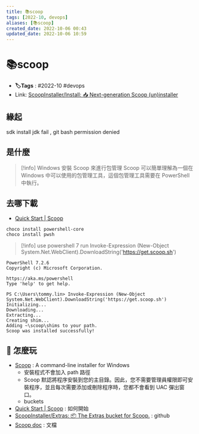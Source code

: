 ```yaml
---
title: 📚scoop
tags: [2022-10, devops]
aliases: [📚scoop]
created_date: 2022-10-06 00:43
updated_date: 2022-10-06 10:59
---
```


# 📚scoop

- **🏷️Tags** :  #2022-10 #devops 
- Link: [ScoopInstaller/Install: 📥 Next-generation Scoop (un)installer](https://github.com/ScoopInstaller/Install#for-admin)

## 緣起

sdk install jdk fail , git bash permission denied

## 是什麼

> [!info] Windows 安裝 Scoop 來進行包管理
> Scoop 可以簡單理解為一個在 Windows 中可以使用的包管理工具，這個包管理工具需要在 PowerShell 中執行。

## 去哪下載

- [Quick Start | Scoop](https://scoop-docs.vercel.app/docs/getting-started/Quick-Start.html#requirements)

```git-bash
choco install powershell-core
choco install pwsh
```

> [!info] use powershell 7 run
> Invoke-Expression (New-Object System.Net.WebClient).DownloadString('https://get.scoop.sh')
> 

```pwsh
PowerShell 7.2.6
Copyright (c) Microsoft Corporation.

https://aka.ms/powershell
Type 'help' to get help.

PS C:\Users\tommy.lin> Invoke-Expression (New-Object System.Net.WebClient).DownloadString('https://get.scoop.sh')
Initializing...
Downloading...
Extracting...
Creating shim...
Adding ~\scoop\shims to your path.
Scoop was installed successfully!
```

## 📝 怎麼玩

- [Scoop](https://scoop.sh/) : A command-line installer for Windows
	- 安裝程式不會加入 path 路徑
	- Scoop 默認將程序安裝到您的主目錄。因此，您不需要管理員權限即可安裝程序，並且每次需要添加或刪除程序時，您都不會看到 UAC 彈出窗口。
	- buckets
- [Quick Start | Scoop](https://scoop-docs.vercel.app/docs/getting-started/Quick-Start.html#using-scoop) : 如何開始
- [ScoopInstaller/Extras: 📦 The Extras bucket for Scoop.](https://github.com/ScoopInstaller/Extras) : github
- [Scoop doc](https://scoop-docs.vercel.app/) : 文檔
